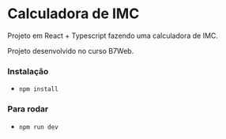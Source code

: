 # Calculadora de IMC

Projeto em React + Typescript fazendo uma calculadora de IMC.

Projeto desenvolvido no curso B7Web.

### Instalação

- `npm install`

### Para rodar

- `npm run dev`

